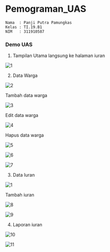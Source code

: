# Pemograman_UAS

```
Nama  : Panji Putra Pamungkas
Kelas : TI.19.B1
NIM   : 311910587
```

### Demo UAS

1. Tampilan Utama langsung ke halaman iuran 

![1](https://user-images.githubusercontent.com/81550517/126330342-a878950b-a8a7-4438-baf4-c2ea16f5db96.png)

2. Data Warga

![2](https://user-images.githubusercontent.com/81550517/126330467-ad2493fd-e968-4305-932f-3b7f0e378f5c.png)

Tambah data warga

![3](https://user-images.githubusercontent.com/81550517/126330608-18005248-253a-47bf-a789-117d4ef1d835.png)

Edit data warga

![4](https://user-images.githubusercontent.com/81550517/126330731-7efe3c05-fced-4b96-9e8c-8c8824070d3d.png)

Hapus data warga

![5](https://user-images.githubusercontent.com/81550517/126330928-9728e6f8-1c63-4942-94d6-e4bfede7b152.png)

![6](https://user-images.githubusercontent.com/81550517/126330934-3f5cb37c-617a-40ff-85a9-120271fb1091.png)

![7](https://user-images.githubusercontent.com/81550517/126330991-1477ad41-369c-4519-807e-0b60363a8d5a.png)

3. Data Iuran

![1](https://user-images.githubusercontent.com/81550517/126331067-a1924c0c-7a70-471b-b366-350a6513c2fa.png)

Tambah iuran

![8](https://user-images.githubusercontent.com/81550517/126331150-2b6906e3-0afe-43e7-a6c6-e068dc2868c2.png)

![9](https://user-images.githubusercontent.com/81550517/126331231-58ea2f45-f11a-4797-8a73-2364005e5e65.png)

4. Laporan iuran

![10](https://user-images.githubusercontent.com/81550517/126331461-ff4086ad-0830-477b-9289-515e4cede234.png)

![11](https://user-images.githubusercontent.com/81550517/126331466-6c490eb9-6cdb-41a3-9e77-cbb988d8ac7e.png)



